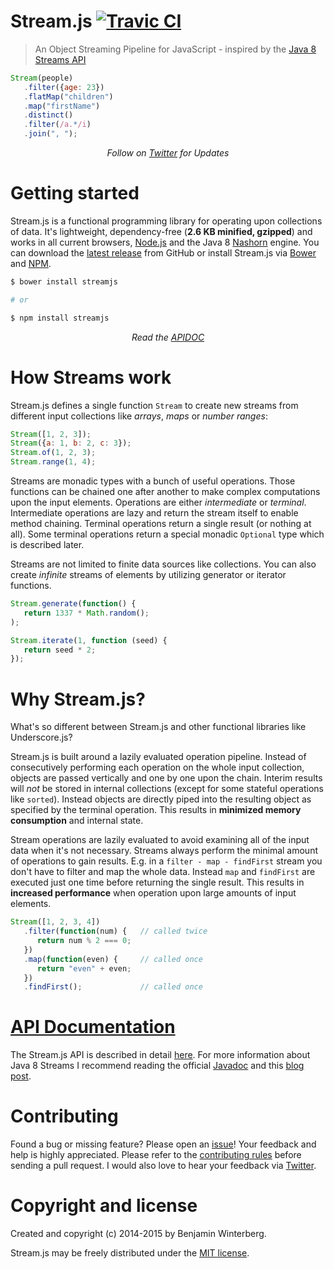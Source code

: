 Stream.js [![Travic CI](https://travis-ci.org/winterbe/streamjs.svg?branch=master)](https://travis-ci.org/winterbe/streamjs)
========================

> An Object Streaming Pipeline for JavaScript - inspired by the [Java 8 Streams API](http://winterbe.com/posts/2014/07/31/java8-stream-tutorial-examples/)

```js
Stream(people)
   .filter({age: 23})
   .flatMap("children")
   .map("firstName")
   .distinct()
   .filter(/a.*/i)
   .join(", ");
```

<p align="center">
   <i>Follow on <a href="https://twitter.com/benontherun">Twitter</a> for Updates</i>
</p>

# Getting started

Stream.js is a functional programming library for operating upon collections of data. It's lightweight, dependency-free (**2.6 KB minified, gzipped**) and works in all current browsers, [Node.js](http://nodejs.org/) and the Java 8 [Nashorn](http://openjdk.java.net/projects/nashorn/) engine. You can download the [latest release](https://github.com/winterbe/streamjs/releases) from GitHub or install Stream.js via [Bower](http://bower.io/) and [NPM](https://www.npmjs.com/package/streamjs).

```bash
$ bower install streamjs

# or

$ npm install streamjs
```

<p align="center">
   <i>Read the <a href="https://github.com/winterbe/streamjs/blob/master/APIDOC.md">APIDOC</a></i>
</p>

# How Streams work

Stream.js defines a single function `Stream` to create new streams from different input collections like _arrays_, _maps_ or _number ranges_:

```js
Stream([1, 2, 3]);
Stream({a: 1, b: 2, c: 3});
Stream.of(1, 2, 3);
Stream.range(1, 4);
```

Streams are monadic types with a bunch of useful operations. Those functions can be chained one after another to make complex computations upon the input elements. Operations are either *intermediate* or *terminal*. Intermediate operations are lazy and return the stream itself to enable method chaining. Terminal operations return a single result (or nothing at all). Some terminal operations return a special monadic `Optional` type which is described later.

Streams are not limited to finite data sources like collections. You can also create *infinite* streams of elements by utilizing generator or iterator functions.

```js
Stream.generate(function() {
   return 1337 * Math.random();
);
```

```js
Stream.iterate(1, function (seed) {
   return seed * 2;
});
```

# Why Stream.js?

What's so different between Stream.js and other functional libraries like Underscore.js?

Stream.js is built around a lazily evaluated operation pipeline. Instead of consecutively performing each operation on the whole input collection, objects are passed vertically and one by one upon the chain. Interim results will _not_ be stored in internal collections (except for some stateful operations like `sorted`). Instead objects are directly piped into the resulting object as specified by the terminal operation. This results in **minimized memory consumption** and internal state.

Stream operations are lazily evaluated to avoid examining all of the input data when it's not necessary. Streams always perform the minimal amount of operations to gain results. E.g. in a `filter - map - findFirst` stream you don't have to filter and map the whole data. Instead `map` and `findFirst` are executed just one time before returning the single result. This results in **increased performance** when operation upon large amounts of input elements.

```js
Stream([1, 2, 3, 4])
   .filter(function(num) {   // called twice
      return num % 2 === 0;
   })
   .map(function(even) {     // called once
      return "even" + even;
   })
   .findFirst();             // called once
```

# [API Documentation](https://github.com/winterbe/streamjs/blob/master/APIDOC.md)

The Stream.js API is described in detail [here](https://github.com/winterbe/streamjs/blob/master/APIDOC.md). For more information about Java 8 Streams I recommend reading the official [Javadoc](http://docs.oracle.com/javase/8/docs/api/java/util/stream/package-summary.html) and this [blog post](http://winterbe.com/posts/2014/07/31/java8-stream-tutorial-examples/).

# Contributing

Found a bug or missing feature? Please open an [issue](https://github.com/winterbe/streamjs/issues)! Your feedback and help is highly appreciated. Please refer to the [contributing rules](https://github.com/winterbe/streamjs/blob/master/CONTRIBUTING.md) before sending a pull request. I would also love to hear your feedback via [Twitter](https://twitter.com/benontherun).

# Copyright and license

Created and copyright (c) 2014-2015 by Benjamin Winterberg.

Stream.js may be freely distributed under the [MIT license](https://github.com/winterbe/streamjs/blob/master/LICENSE).
